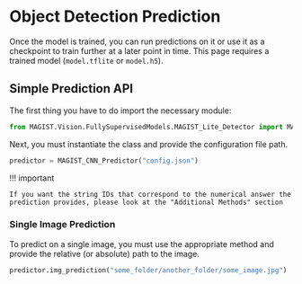 # Object Detection Prediction

Once the model is trained, you can run predictions on it or use it as a checkpoint to train further at a later point in time. This page requires a trained model (`model.tflite` or `model.h5`).

## Simple Prediction API

The first thing you have to do import the necessary module:

```py linenums="1"
from MAGIST.Vision.FullySupervisedModels.MAGIST_Lite_Detector import MAGIST_CNN, MAGIST_CNN_Predictor
```

Next, you must instantiate the class and provide the configuration file path.

```py linenums="1"
predictor = MAGIST_CNN_Predictor("config.json")
```

!!! important

    If you want the string IDs that correspond to the numerical answer the prediction provides, please look at the "Additional Methods" section 

### Single Image Prediction 

To predict on a single image, you must use the appropriate method and provide the relative (or absolute) path to the image. 

```py linenums="1"
predictor.img_prediction("some_folder/another_folder/some_image.jpg")
```